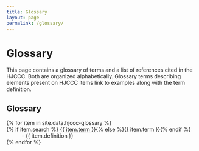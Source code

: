 ```yaml
---
title: Glossary
layout: page
permalink: /glossary/
---
```


# Glossary

This page contains a glossary of terms and a list of references cited in the HJCCC.
Both are organized alphabetically.
Glossary terms describing elements present on HJCCC items link to examples along with the term definition.  

## Glossary

<dl>
    {% for item in site.data.hjccc-glossary %}
    <dt class="glossary-def">{% if item.search %}<a href="{{ '/glossary/' | append: item.slug | append: '.html' | relative_url }}">
    {{ item.term }}</a>{% else %}{{ item.term }}{% endif %}</dt>
    <dd>- {{ item.definition }}</dd>
    {% endfor %}
</dl>
